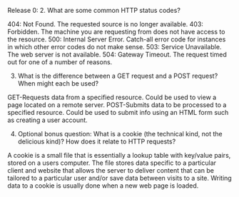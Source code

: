 Release 0:
2. What are some common HTTP status codes?

404: Not Found. The requested source is no longer available.
403: Forbidden. The machine you are requesting from does not have access to the resource.
500: Internal Server Error. Catch-all error code for instances in which other error codes do not make sense.
503: Service Unavailable. The web server is not available.
504: Gateway Timeout. The request timed out for one of a number of reasons.

3. What is the difference between a GET request and a POST request? When might each be used?

GET-Requests data from a specified resource. Could be used to view a page located on a remote server.
POST-Submits data to be processed to a specified resource. Could be used to submit info using an HTML form such as creating a 
user account.

4. Optional bonus question: What is a cookie (the technical kind, not the delicious kind)? How does it relate to HTTP requests?

A cookie is a small file that is essentially a lookup table with key/value pairs, stored on a users computer. The file stores data specific to a particular client and website that allows the server to deliver content that can be tailored to a particular user and/or save data between visits to a site. Writing data to a cookie is usually done when a new web page is loaded.